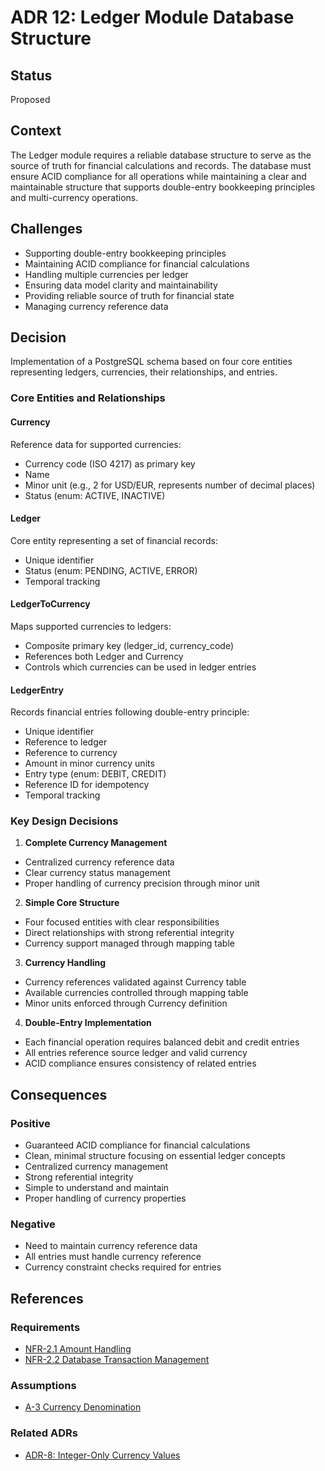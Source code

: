 # ADR 12: Ledger Module Database Structure

## Status
Proposed

## Context
The Ledger module requires a reliable database structure to serve as the source of truth for financial calculations and records. The database must ensure ACID compliance for all operations while maintaining a clear and maintainable structure that supports double-entry bookkeeping principles and multi-currency operations.

## Challenges
- Supporting double-entry bookkeeping principles
- Maintaining ACID compliance for financial calculations
- Handling multiple currencies per ledger
- Ensuring data model clarity and maintainability
- Providing reliable source of truth for financial state
- Managing currency reference data

## Decision
Implementation of a PostgreSQL schema based on four core entities representing ledgers, currencies, their relationships, and entries.

### Core Entities and Relationships

#### Currency
Reference data for supported currencies:
- Currency code (ISO 4217) as primary key
- Name
- Minor unit (e.g., 2 for USD/EUR, represents number of decimal places)
- Status (enum: ACTIVE, INACTIVE)

#### Ledger
Core entity representing a set of financial records:
- Unique identifier
- Status (enum: PENDING, ACTIVE, ERROR)
- Temporal tracking

#### LedgerToCurrency
Maps supported currencies to ledgers:
- Composite primary key (ledger_id, currency_code)
- References both Ledger and Currency
- Controls which currencies can be used in ledger entries

#### LedgerEntry
Records financial entries following double-entry principle:
- Unique identifier
- Reference to ledger
- Reference to currency
- Amount in minor currency units
- Entry type (enum: DEBIT, CREDIT)
- Reference ID for idempotency
- Temporal tracking

### Key Design Decisions

1. **Complete Currency Management**
- Centralized currency reference data
- Clear currency status management
- Proper handling of currency precision through minor unit

2. **Simple Core Structure**
- Four focused entities with clear responsibilities
- Direct relationships with strong referential integrity
- Currency support managed through mapping table

3. **Currency Handling**
- Currency references validated against Currency table
- Available currencies controlled through mapping table
- Minor units enforced through Currency definition

4. **Double-Entry Implementation**
- Each financial operation requires balanced debit and credit entries
- All entries reference source ledger and valid currency
- ACID compliance ensures consistency of related entries

## Consequences

### Positive
- Guaranteed ACID compliance for financial calculations
- Clean, minimal structure focusing on essential ledger concepts
- Centralized currency management
- Strong referential integrity
- Simple to understand and maintain
- Proper handling of currency properties

### Negative
- Need to maintain currency reference data
- All entries must handle currency reference
- Currency constraint checks required for entries

## References

### Requirements
- [NFR-2.1 Amount Handling](../requirements/non-functional-requirements.md#nfr-21-amount-handling)
- [NFR-2.2 Database Transaction Management](../requirements/non-functional-requirements.md#nfr-22-database-transaction-management)

### Assumptions
- [A-3 Currency Denomination](../requirements/assumptions.md#a-3-currency-denomination)

### Related ADRs
- [ADR-8: Integer-Only Currency Values](ADR-8.md)